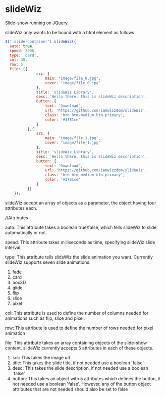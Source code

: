 # slideWiz
Slide-show running on JQuery.

slideWiz only wants to be bound with a html element as follows 

```javascript 
$('.slide-container').slideWiz({
  auto: true,
  speed: 2000,
  type: 'card',
  col: 30,
  row: 5,
  file: [{
              src: {
                  main: "image/file_0.jpg",
                  cover: "image/file_0.jpg"
              },
              title: 'slideWiz Library',
              desc: 'Hello there, this is slideWiz description',
              button: {
                  text: 'Download',
                  url: 'https://github.com/iamwizzdom/slideWiz',
                  class: 'btn btn-medium btn-primary',
                  color: '#3781ce'
              }
          },{
              src: {
                  main: "image/file_1.jpg",
                  cover: "image/file_1.jpg"
              },
              title: 'slideWiz Library',
              desc: 'Hello there, this is slideWiz description',
              button: {
                  text: 'Download',
                  url: 'https://github.com/iamwizzdom/slideWiz',
                  class: 'btn btn-medium btn-primary',
                  color: '#3781ce'
              }
          }]
    });
```

slideWiz accept an array of objects as a parameter, the object having four attributes each.

//Attributes

auto: This attribute takes a boolean true/false, which tells slideWiz to slide automatically or not.

speed: This attribute takes milliseconds as time, specifying slideWiz slide interval.

type: This attribute tells slideWiz the slide animation you want. Currently slideWiz supports seven slide animations. 

1. fade 
2. card 
3. box3D
4. glide
5. flip
6. slice
7. pixel

col: This attribute is used to define the number of columns needed for animations such as flip, slice and pixel.

row: This attribute is used to define the number of rows needed for pixel animation

file: This attribute takes an array containing objects of the slide-show content. 
slideWiz currently accepts 5 attributes in each of these objects.

1. src: This takes the image url
2. title: This takes the slide title, if not needed use a boolean 'false'
3. desc: This takes the slide description, if not needed use a boolean 'false'
4. button: This takes an object with 5 attributes which defines the button, if not needed use a boolean 'false'. 
However, any of the button object attributes that are not needed should also be set to false
